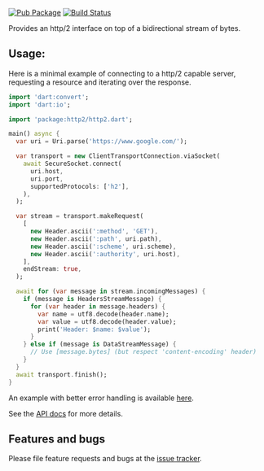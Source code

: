[![Pub Package](https://img.shields.io/pub/v/http2.svg)](https://pub.dev/packages/http2)
[![Build Status](https://travis-ci.org/dart-lang/http2.svg?branch=master)](https://travis-ci.org/dart-lang/http2)

Provides an http/2 interface on top of a bidirectional stream of bytes.

## Usage:

Here is a minimal example of connecting to a http/2 capable server, requesting a
resource and iterating over the response.

```dart
import 'dart:convert';
import 'dart:io';

import 'package:http2/http2.dart';

main() async {
  var uri = Uri.parse('https://www.google.com/');

  var transport = new ClientTransportConnection.viaSocket(
    await SecureSocket.connect(
      uri.host,
      uri.port,
      supportedProtocols: ['h2'],
    ),
  );

  var stream = transport.makeRequest(
    [
      new Header.ascii(':method', 'GET'),
      new Header.ascii(':path', uri.path),
      new Header.ascii(':scheme', uri.scheme),
      new Header.ascii(':authority', uri.host),
    ],
    endStream: true,
  );

  await for (var message in stream.incomingMessages) {
    if (message is HeadersStreamMessage) {
      for (var header in message.headers) {
        var name = utf8.decode(header.name);
        var value = utf8.decode(header.value);
        print('Header: $name: $value');
      }
    } else if (message is DataStreamMessage) {
      // Use [message.bytes] (but respect 'content-encoding' header)
    }
  }
  await transport.finish();
}
```

An example with better error handling is available [here][example].

See the [API docs][api] for more details.

## Features and bugs

Please file feature requests and bugs at the [issue tracker][tracker].

[tracker]: https://github.com/dart-lang/http2/issues
[api]: https://pub.dev/documentation/http2/latest/
[example]: https://github.com/dart-lang/http2/blob/master/example/display_headers.dart.
